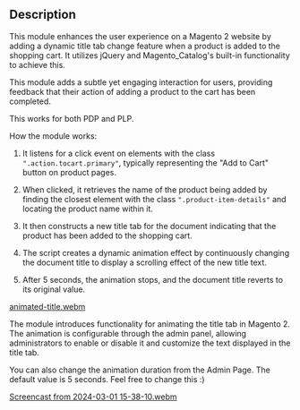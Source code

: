 ## Description 

This module enhances the user experience on a Magento 2 website by adding a dynamic title tab change feature when a product is added to the shopping cart. 
It utilizes jQuery and Magento_Catalog's built-in functionality to achieve this.

This module adds a subtle yet engaging interaction for users, providing feedback that their action of adding a product to the cart has been completed.

This works for both PDP and PLP.

How the module works:

1. It listens for a click event on elements with the class `".action.tocart.primary"`, typically representing the "Add to Cart" button on product pages.

2. When clicked, it retrieves the name of the product being added by finding the closest element with the class `".product-item-details"` and locating the product name within it.

3. It then constructs a new title tab for the document indicating that the product has been added to the shopping cart.

4. The script creates a dynamic animation effect by continuously changing the document title to display a scrolling effect of the new title text.

5. After 5 seconds, the animation stops, and the document title reverts to its original value.


[animated-title.webm](https://github.com/YevhenZvieriev/magento2-animated-cart-title/assets/43544955/c347975f-8136-43b3-bb9a-bc7ca16c77dd)

The module introduces functionality for animating the title tab in Magento 2. The animation is configurable through the admin panel, allowing administrators to enable or disable it and customize the text displayed in the title tab.

You can also change the animation duration from the Admin Page. The default value is 5 seconds. Feel free to change this :) 

[Screencast from 2024-03-01 15-38-10.webm](https://github.com/YevhenZvieriev/magento2-animation-title-tab/assets/43544955/37cb269e-48b9-4d87-942f-3148d4a6ab7a)

